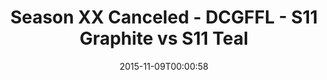 ---
title: Season XX Canceled - DCGFFL - S11 Graphite vs S11 Teal
teams-score:
- team: _teams/s11-graphite.md
  score:
- team: _teams/s11-teal.md
  score:
mvp: ''
game-ball: ''
season: 11
week: 8
date: '2015-11-09T00:00:58'
pageid: season-11-playoffs-november-8-2015-926-vs-941
---